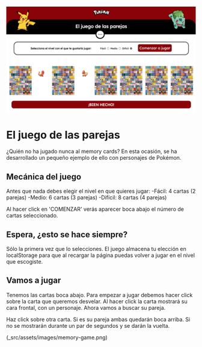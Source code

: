 ![Pokémon Cards Memory Game](_src/assets/images/demo.png)

# El juego de las parejas

¿Quién no ha jugado nunca al memory cards? En esta ocasión, se ha desarrollado un pequeño ejemplo de ello con personajes de Pokémon.

## Mecánica del juego

Antes que nada debes elegir el nivel en que quieres jugar:
-Fácil: 4 cartas (2 parejas)
-Medio: 6 cartas (3 parejas)
-Difícil: 8 cartas (4 parejas)

Al hacer click en 'COMENZAR' verás aparecer boca abajo el número de cartas seleccionado.

## Espera, ¿esto se hace siempre?

Sólo la primera vez que lo selecciones. El juego almacena tu elección en localStorage para que al recargar la página puedas volver a jugar en el nivel que escogiste.

## Vamos a jugar

Tenemos las cartas boca abajo. Para empezar a jugar debemos hacer click sobre la carta que queremos desvelar. Al hacer click la carta mostrará su cara frontal, con un personaje. Ahora vamos a buscar su pareja.

Haz click sobre otra carta. Si es su pareja ambas quedarán boca arriba. Si no se mostrarán durante un par de segundos y se darán la vuelta.

(\_src/assets/images/memory-game.png)
